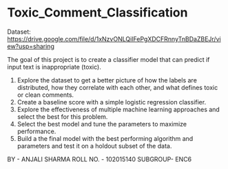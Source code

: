 # Toxic_Comment_Classification

Dataset: https://drive.google.com/file/d/1xNzvONLQiIFePgXDCFRnnyTnBDaZBEJr/view?usp=sharing

The goal of this project is to create a classifier model that can predict if input text is inappropriate (toxic).
1. Explore the dataset to get a better picture of how the labels are distributed, how they correlate with each
other, and what defines toxic or clean comments.
2. Create a baseline score with a simple logistic regression classifier.
3. Explore the effectiveness of multiple machine learning approaches and select the best for this problem.
4. Select the best model and tune the parameters to maximize performance.
5. Build a the final model with the best performing algorithm and parameters and test it on a holdout subset
of the data. 

BY - ANJALI SHARMA
ROLL NO. - 102015140
SUBGROUP- ENC6
